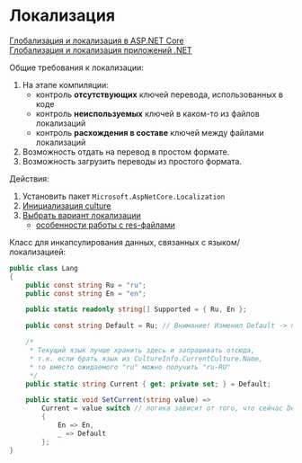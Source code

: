 # Локализация

[Глобализация и локализация в ASP.NET Core](https://learn.microsoft.com/ru-ru/aspnet/core/fundamentals/localization)  
[Глобализация и локализация приложений .NET](https://learn.microsoft.com/ru-ru/dotnet/core/extensions/globalization-and-localization)

Общие требования к локализации:

1. На этапе компиляции:
   - контроль **отсутствующих** ключей перевода, использованных в коде
   - контроль **неиспользуемых** ключей в каком-то из файлов локализаций
   - контроль **расхождения в составе** ключей между файлами локализаций
2. Возможность отдать на перевод в простом формате.
3. Возможность загрузить переводы из простого формата.

Действия:

1. Установить пакет `Microsoft.AspNetCore.Localization`
2. [Инициализация culture](./init-culture.md)
3. [Выбрать вариант локализации](https://github.com/gonzobard777/c_sharp_LocalizationCheck)
   - [особенности работы с res-файлами](./features-res-files/README.md)

Класс для инкапсулирования данных, связанных с языком/локализацией:

```csharp
public class Lang
{
    public const string Ru = "ru";
    public const string En = "en";

    public static readonly string[] Supported = { Ru, En };

    public const string Default = Ru; // Внимание! Изменил Default -> поменяй реализацию SetCurrent

    /*
     * Текущий язык лучше хранить здесь и запрашивать отсюда,
     * т.к. если брать язык из CultureInfo.CurrentCulture.Name,
     * то вместо ожидаемого "ru" можно получить "ru-RU"
     */
    public static string Current { get; private set; } = Default;

    public static void SetCurrent(string value) =>
        Current = value switch // логика зависит от того, что сейчас Default
        {
            En => En,
            _ => Default
        };
}
```

